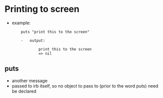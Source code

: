 Printing to screen
==================

-   example:

			puts "print this to the screen"

			-   output:

					print this to the screen
					=> nil

puts
----

-   another message
-   passed to irb itself, so no object to pass to (prior to the word puts) need be declared

